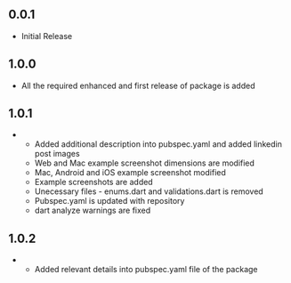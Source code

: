 ## 0.0.1

* Initial Release

## 1.0.0

* All the required enhanced and first release of package is added

## 1.0.1

*   - Added additional description into pubspec.yaml and added linkedin post images
    - Web and Mac example screenshot dimensions are modified
    - Mac, Android and iOS example screenshot modified
    - Example screenshots are added
    - Unecessary files - enums.dart and validations.dart is removed
    - Pubspec.yaml is updated with repository
    - dart analyze warnings are fixed

## 1.0.2

* - Added relevant details into pubspec.yaml file of the package
